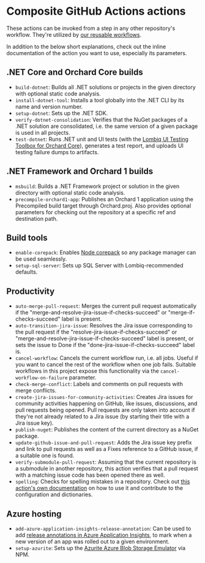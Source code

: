 # Composite GitHub Actions actions

These actions can be invoked from a step in any other repository's workflow. They're utilized by [our reusable workflows](Workflows.md).

In addition to the below short explanations, check out the inline documentation of the action you want to use, especially its parameters.

## .NET Core and Orchard Core builds

- `build-dotnet`: Builds all .NET solutions or projects in the given directory with optional static code analysis.
- `install-dotnet-tool`: Installs a tool globally into the .NET CLI by its name and version number.
- `setup-dotnet`: Sets up the .NET SDK.
- `verify-dotnet-consolidation`: Verifies that the NuGet packages of a .NET solution are consolidated, i.e. the same version of a given package is used in all projects.
- `test-dotnet`: Runs .NET unit and UI tests (with the [Lombiq UI Testing Toolbox for Orchard Core](https://github.com/Lombiq/UI-Testing-Toolbox)), generates a test report, and uploads UI testing failure dumps to artifacts.

## .NET Framework and Orchard 1 builds

- `msbuild`: Builds a .NET Framework project or solution in the given directory with optional static code analysis.
- `precompile-orchard1-app`: Publishes an Orchard 1 application using the Precompiled build target through Orchard.proj. Also provides optional parameters for checking out the repository at a specific ref and destination path.

## Build tools

- `enable-corepack`: Enables [Node corepack](https://nodejs.org/docs/latest-v16.x/api/corepack.html) so any package manager can be used seamlessly.
- `setup-sql-server`: Sets up SQL Server with Lombiq-recommended defaults.

## Productivity

- `auto-merge-pull-request`: Merges the current pull request automatically if the "merge-and-resolve-jira-issue-if-checks-succeed" or "merge-if-checks-succeed" label is present.
- `auto-transition-jira-issue`: Resolves the Jira issue corresponding to the pull request if the "resolve-jira-issue-if-checks-succeed" or "merge-and-resolve-jira-issue-if-checks-succeed" label is present, or sets the issue to Done if the "done-jira-issue-if-checks-succeed" label is.
- `cancel-workflow`: Cancels the current workflow run, i.e. all jobs. Useful if you want to cancel the rest of the workflow when one job fails. Suitable workflows in this project expose this functionality via the `cancel-workflow-on-failure` parameter.
- `check-merge-conflict`: Labels and comments on pull requests with merge conflicts.
- `create-jira-issues-for-community-activities`: Creates Jira issues for community activities happening on GitHub, like issues, discussions, and pull requests being opened. Pull requests are only taken into account if they're not already related to a Jira issue (by starting their title with a Jira issue key).
- `publish-nuget`: Publishes the content of the current directory as a NuGet package.
- `update-github-issue-and-pull-request`: Adds the Jira issue key prefix and link to pull requests as well as a Fixes reference to a GitHub issue, if a suitable one is found.
- `verify-submodule-pull-request`: Assuming that the current repository is a submodule in another repository, this action verifies that a pull request with a matching issue code has been opened there as well.
- `spelling`: Checks for spelling mistakes in a repository. Check out [this action's own documentation](SpellCheckingConfiguration.md) on how to use it and contribute to the configuration and dictionaries.

## Azure hosting

- `add-azure-application-insights-release-annotation`: Can be used to add [release annotations in Azure Application Insights](https://learn.microsoft.com/en-us/azure/azure-monitor/app/annotations), to mark when a new version of an app was rolled out to a given environment.
- `setup-azurite`: Sets up the [Azurite Azure Blob Storage Emulator](https://docs.microsoft.com/en-us/azure/storage/common/storage-use-azurite) via NPM.
